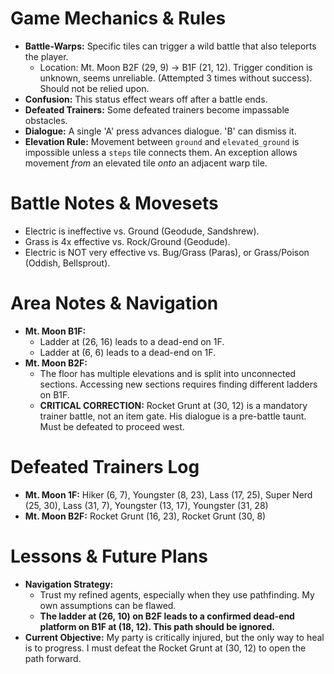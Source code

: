 # Game Mechanics & Rules
- **Battle-Warps:** Specific tiles can trigger a wild battle that also teleports the player.
  - Location: Mt. Moon B2F (29, 9) -> B1F (21, 12). Trigger condition is unknown, seems unreliable. (Attempted 3 times without success). Should not be relied upon.
- **Confusion:** This status effect wears off after a battle ends.
- **Defeated Trainers:** Some defeated trainers become impassable obstacles.
- **Dialogue:** A single 'A' press advances dialogue. 'B' can dismiss it.
- **Elevation Rule:** Movement between `ground` and `elevated_ground` is impossible unless a `steps` tile connects them. An exception allows movement *from* an elevated tile *onto* an adjacent warp tile.

# Battle Notes & Movesets
- Electric is ineffective vs. Ground (Geodude, Sandshrew).
- Grass is 4x effective vs. Rock/Ground (Geodude).
- Electric is NOT very effective vs. Bug/Grass (Paras), or Grass/Poison (Oddish, Bellsprout).

# Area Notes & Navigation
- **Mt. Moon B1F:**
  - Ladder at (26, 16) leads to a dead-end on 1F.
  - Ladder at (6, 6) leads to a dead-end on 1F.
- **Mt. Moon B2F:**
  - The floor has multiple elevations and is split into unconnected sections. Accessing new sections requires finding different ladders on B1F.
  - **CRITICAL CORRECTION:** Rocket Grunt at (30, 12) is a mandatory trainer battle, not an item gate. His dialogue is a pre-battle taunt. Must be defeated to proceed west.

# Defeated Trainers Log
- **Mt. Moon 1F:** Hiker (6, 7), Youngster (8, 23), Lass (17, 25), Super Nerd (25, 30), Lass (31, 7), Youngster (13, 17), Youngster (31, 28)
- **Mt. Moon B2F:** Rocket Grunt (16, 23), Rocket Grunt (30, 8)

# Lessons & Future Plans
- **Navigation Strategy:**
  - Trust my refined agents, especially when they use pathfinding. My own assumptions can be flawed.
  - **The ladder at (26, 10) on B2F leads to a confirmed dead-end platform on B1F at (18, 12). This path should be ignored.**
- **Current Objective:** My party is critically injured, but the only way to heal is to progress. I must defeat the Rocket Grunt at (30, 12) to open the path forward.